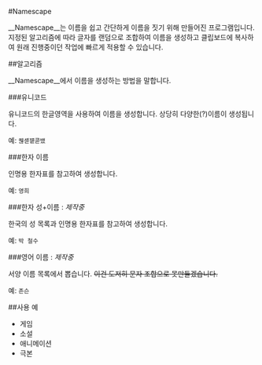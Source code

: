 ﻿#Namescape

__Namescape__는 이름을 쉽고 간단하게 이름을 짓기 위해 만들어진 프로그램입니다. 지정된 알고리즘에 따라 글자를 랜덤으로 조합하여 이름을 생성하고 클립보드에 복사하여 원래 진행중이던 작업에 빠르게 적용할 수 있습니다.

##알고리즘

__Namescape__에서 이름을 생성하는 방법을 말합니다.

###유니코드

유니코드의 한글영역을 사용하여 이름을 생성합니다. 상당히 다양한(?)이름이 생성됩니다.

예: `퀞셷쟽콛뱄`

###한자 이름

인명용 한자표를 참고하여 생성합니다.

예: `영희`

###한자 성+이름 : _제작중_

한국의 성 목록과 인명용 한자표를 참고하여 생성합니다.

예: `박 철수`

###영어 이름 : _제작중_

서양 이름 목록에서 뽑습니다. <del>이건 도저히 문자 조합으로 못만들겠습니다.</del>

예: `존슨`

##사용 예

* 게임
* 소설
* 애니메이션
* 극본
